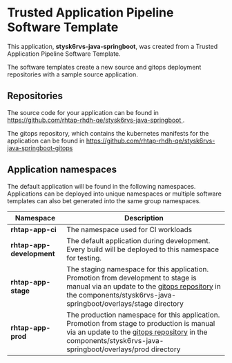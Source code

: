 # Trusted Application Pipeline Software Template

This application, **stysk6rvs-java-springboot**, was created from a Trusted Application Pipeline Software Template.

The software templates create a new source and gitops deployment repositories with a sample source application. 

## Repositories

The source code for your application can be found in [https://github.com/rhtap-rhdh-qe/stysk6rvs-java-springboot ](https://github.com/rhtap-rhdh-qe/stysk6rvs-java-springboot ).
 
The gitops repository, which contains the kubernetes manifests for the application can be found in 
[https://github.com/rhtap-rhdh-qe/stysk6rvs-java-springboot-gitops ](https://github.com/rhtap-rhdh-qe/stysk6rvs-java-springboot-gitops ) 

## Application namespaces 

The default application will be found in the following namespaces. Applications can be deployed into unique namespaces or multiple software templates can also bet generated into the same group namespaces.  

|  Namespace   |  Description   |  
| -------- | -------- |
| **rhtap-app-ci** | The namespace used for CI workloads |
| **rhtap-app-development** | The default application during development. Every build will be deployed to this namespace for testing. |
| **rhtap-app-stage** | The staging namespace for this application. Promotion from development to stage is manual via an update to the [gitops repository](https://github.com/rhtap-rhdh-qe/stysk6rvs-java-springboot-gitops ) in the components/stysk6rvs-java-springboot/overlays/stage directory |
| **rhtap-app-prod** | The production namespace for this application. Promotion from stage to production is manual via an update to the [gitops repository](https://github.com/rhtap-rhdh-qe/stysk6rvs-java-springboot-gitops ) in the components/stysk6rvs-java-springboot/overlays/prod directory |